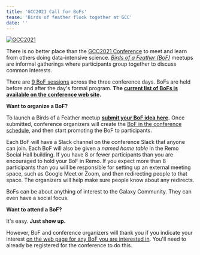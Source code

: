 ```yaml
---
title: 'GCC2021 Call for BoFs'
tease: 'Birds of feather flock together at GCC'
date: ''
---
```


<a href="https://www.vibconferences.be/events/gcc2021-virtual-edition"><img src="/src/events/gcc2021/gcc2021-logo-wide.png" alt="GCC2021" class="float-right" style="max-width: 16rem" /></a>

There is no better place than the [GCC2021 Conference](https://www.vibconferences.be/events/gcc2021-virtual-edition) to meet and learn from others doing data-intensive science.  *[Birds of a Feather (BoF)](https://en.wiktionary.org/wiki/birds-of-a-feather_session)* meetups are informal gatherings where participants group together to discuss common interests.

There are [9 BoF sessions](https://gcc2021.sched.com/area/BoF) across the three conference days.  BoFs are held before and after the day's formal program. **The [current list of BoFs is available on the conference web site](https://gcc2021.sched.com/area/BoF).** 

**Want to organize a BoF?**

To launch a Birds of a Feather meetup **[submit your BoF idea here](http://bit.ly/gcc2021-bofs-call).** Once submitted, conference organizers will create the [BoF in the conference schedule](https://gcc2021.sched.com/area/BoF), and then start promoting the BoF to participants.

Each BoF will have a Slack channel on the conference Slack that anyone can join.  Each BoF will also be given a *named home table* in the Remo Social Hall building.  If you have 8 or fewer participants than you are encouraged to hold your BoF in Remo.  If you expect more than 8 participants than you will be responsible for setting up an external meeting space, such as Google Meet or Zoom, and then redirecting people to that space. The organizers will help make sure people know about any redirects.

BoFs can be about anything of interest to the Galaxy Community.  They can even have a social focus.

**Want to attend a BoF?**

It's easy. **Just show up.**

However, BoF and conference organizers will thank you if you indicate your interest [on the web page for any BoF you are interested in](https://gcc2021.sched.com/area/BoF). You'll need to already be registered for the conference to do this.
